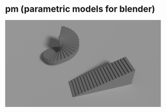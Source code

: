 # pm (parametric models for blender)
![alt text](https://raw.githubusercontent.com/santaclose/pm/master/stairs.png)
